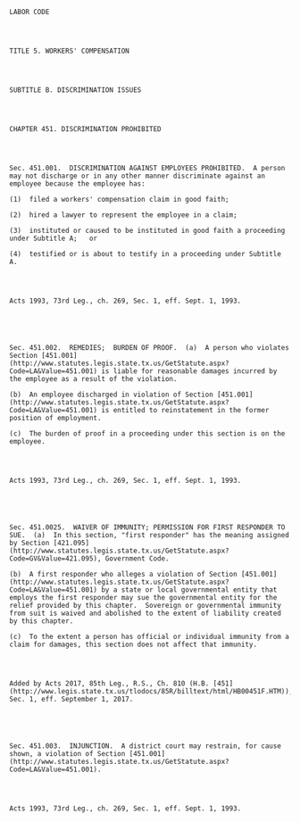﻿
    
    
    	
    					
    
    
    LABOR CODE
    
      
    
    
    TITLE 5. WORKERS' COMPENSATION
    
      
    
    
    SUBTITLE B. DISCRIMINATION ISSUES
    
      
    
    
    CHAPTER 451. DISCRIMINATION PROHIBITED
    
      
    
    
    Sec. 451.001.  DISCRIMINATION AGAINST EMPLOYEES PROHIBITED.  A person may not discharge or in any other manner discriminate against an employee because the employee has:
    
    (1)  filed a workers' compensation claim in good faith;
    
    (2)  hired a lawyer to represent the employee in a claim;
    
    (3)  instituted or caused to be instituted in good faith a proceeding under Subtitle A;   or
    
    (4)  testified or is about to testify in a proceeding under Subtitle A.
    
    
    
    
    Acts 1993, 73rd Leg., ch. 269, Sec. 1, eff. Sept. 1, 1993.
    
    
    
    
    
    Sec. 451.002.  REMEDIES;  BURDEN OF PROOF.  (a)  A person who violates Section [451.001](http://www.statutes.legis.state.tx.us/GetStatute.aspx?Code=LA&Value=451.001) is liable for reasonable damages incurred by the employee as a result of the violation.
    
    (b)  An employee discharged in violation of Section [451.001](http://www.statutes.legis.state.tx.us/GetStatute.aspx?Code=LA&Value=451.001) is entitled to reinstatement in the former position of employment.
    
    (c)  The burden of proof in a proceeding under this section is on the employee.
    
    
    
    
    Acts 1993, 73rd Leg., ch. 269, Sec. 1, eff. Sept. 1, 1993.
    
    
    
    
    
    Sec. 451.0025.  WAIVER OF IMMUNITY; PERMISSION FOR FIRST RESPONDER TO SUE.  (a)  In this section, "first responder" has the meaning assigned by Section [421.095](http://www.statutes.legis.state.tx.us/GetStatute.aspx?Code=GV&Value=421.095), Government Code.
    
    (b)  A first responder who alleges a violation of Section [451.001](http://www.statutes.legis.state.tx.us/GetStatute.aspx?Code=LA&Value=451.001) by a state or local governmental entity that employs the first responder may sue the governmental entity for the relief provided by this chapter.  Sovereign or governmental immunity from suit is waived and abolished to the extent of liability created by this chapter.
    
    (c)  To the extent a person has official or individual immunity from a claim for damages, this section does not affect that immunity.
    
    
    
    
    Added by Acts 2017, 85th Leg., R.S., Ch. 810 (H.B. [451](http://www.legis.state.tx.us/tlodocs/85R/billtext/html/HB00451F.HTM)), Sec. 1, eff. September 1, 2017.
    
    
    
    
    
    Sec. 451.003.  INJUNCTION.  A district court may restrain, for cause shown, a violation of Section [451.001](http://www.statutes.legis.state.tx.us/GetStatute.aspx?Code=LA&Value=451.001).
    
    
    
    
    Acts 1993, 73rd Leg., ch. 269, Sec. 1, eff. Sept. 1, 1993.
    
    
    
    
    				
